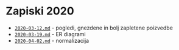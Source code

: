 # Zapiski 2020

* [`2020-03-12.md`](2020-03-12.md) - pogledi, gnezdene in bolj zapletene poizvedbe
* [`2020-03-19.md`](2020-03-19.md) - ER diagrami
* [`2020-04-02.md`](2020-04-02.md) - normalizacija
